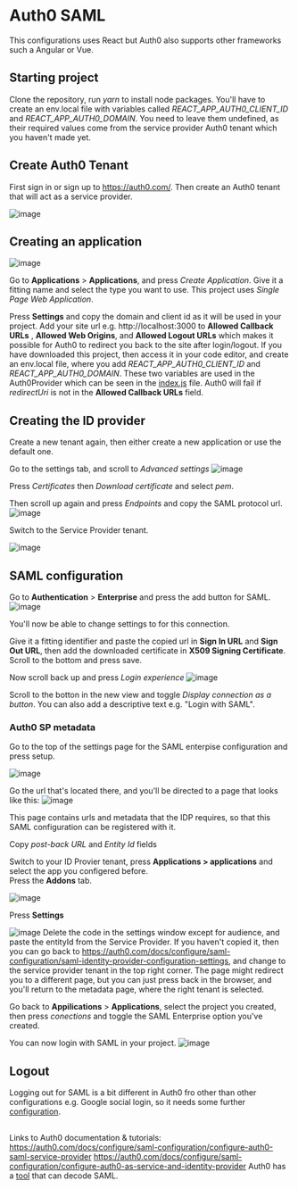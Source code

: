 # Auth0 SAML
This configurations uses React but Auth0 also supports other frameworks such a Angular or Vue.

## Starting project
Clone the repository, run *yarn* to install node packages. You'll have to create an env.local file with variables called *REACT_APP_AUTH0_CLIENT_ID* and *REACT_APP_AUTH0_DOMAIN*. You need to leave them undefined, as their required values come from the service provider Auth0 tenant which you haven't made yet.


## Create Auth0 Tenant
First sign in or sign up to https://auth0.com/. Then create an Auth0 tenant that will act as a service provider.


![image](https://user-images.githubusercontent.com/18439722/141102820-a6ac381d-7592-4769-ae07-cbb2b2739acb.png)


## Creating an application
![image](https://user-images.githubusercontent.com/18439722/141103619-851016e4-b155-43b9-970e-58053eda06af.png)


Go to **Applications** > **Applications**, and press *Create Application*. Give it a fitting name and select the type you want to use. This project uses *Single Page Web Application*. 


Press **Settings** and copy the domain and client id as it will be used in your project. Add your site url e.g. http://localhost:3000 to **Allowed Callback URLs** , **Allowed Web Origins**, and **Allowed Logout URLs** which makes it possible for Auth0 to redirect you back to the site after login/logout. If you have downloaded this project, then access it in your code editor, and create an env.local file, where you add *REACT_APP_AUTH0_CLIENT_ID* and *REACT_APP_AUTH0_DOMAIN*. These two variables are used in the Auth0Provider which can be seen in the [index.js](https://github.com/kr2792/shibboleth-test/blob/main/src/index.js#L10) file. Auth0 will fail if *redirectUri* is not in the **Allowed Callback URLs** field.


## Creating the ID provider
Create a new tenant again, then either create a new application or use the default one.

Go to the settings tab, and scroll to *Advanced settings*
![image](https://user-images.githubusercontent.com/18439722/141764829-0920b1f8-5678-4e69-b377-9a47c920f2a6.png)

Press *Certificates* then *Download certificate* and select *pem*.

Then scroll up again and press *Endpoints* and copy the SAML protocol url.
![image](https://user-images.githubusercontent.com/18439722/141766097-b8ec4c1d-809e-46e8-9795-967c6da2b32c.png)

Switch to the Service Provider tenant.

![image](https://user-images.githubusercontent.com/18439722/141766684-0248f240-fc8a-4f24-8cc0-a2d01d54932c.png)


## SAML configuration

Go to **Authentication** > **Enterprise** and press the add button for SAML.
![image](https://user-images.githubusercontent.com/18439722/141107503-91957e57-01d1-4720-bb5d-885a813ea281.png)

You'll now be able to change settings to for this connection. 

Give it a fitting identifier and paste the copied url in **Sign In URL** and **Sign Out URL**, then add the downloaded certificate in **X509 Signing Certificate**. Scroll to the bottom and press save.

Now scroll back up and press *Login experience*
![image](https://user-images.githubusercontent.com/18439722/141130456-828d795e-08c2-49b1-9e72-04151134659b.png)

Scroll to the botton in the new view and toggle *Display connection as a button*. You can also add a descriptive text e.g. "Login with SAML".

### Auth0 SP metadata
Go to the top of the settings page for the SAML enterpise configuration and press setup.

![image](https://user-images.githubusercontent.com/18439722/141117620-7ed7cfcd-7c7f-467f-ac33-be06feb058b2.png)

Go the url that's located there, and you'll be directed to a page that looks like this:
![image](https://user-images.githubusercontent.com/18439722/141124945-99e927ca-5c5c-4487-b0b3-a018eedcf63a.png)

This page contains urls and metadata that the IDP requires, so that this SAML configuration can be registered with it.

Copy *post-back URL* and *Entity Id* fields

Switch to your ID Provier tenant, press **Applications > applications** and select the app you configered before.  
Press the **Addons** tab.

![image](https://user-images.githubusercontent.com/18439722/141768900-45bb45f8-6ce9-4d3b-a7e6-2b70531b6cfd.png)

Press **Settings**

![image](https://user-images.githubusercontent.com/18439722/141769568-7e68e0e5-7589-4066-b022-4941e15aee6d.png)
Delete the code in the settings window except for audience, and paste the entityId from the Service Provider. If you haven't copied it, then you can go back to https://auth0.com/docs/configure/saml-configuration/saml-identity-provider-configuration-settings, and change to the service provider tenant in the top right corner. The page might redirect you to a different page, but you can just press back in the browser, and you'll return to the metadata page, where the right tenant is selected.


Go back to **Appilications** > **Applications**, select the project you created, then press *conections* and toggle the SAML Enterprise option you've created.


You can now login with SAML in your project.
![image](https://user-images.githubusercontent.com/18439722/141794724-4073ec43-6de3-44fd-95bf-c563a029fa6b.png)

## Logout

Logging out for SAML is a bit different in Auth0 fro other than other configurations e.g. Google social login, so it needs some further [configuration](https://auth0.com/docs/login/logout/log-users-out-of-saml-idps).

##
Links to Auth0 documentation & tutorials:
https://auth0.com/docs/configure/saml-configuration/configure-auth0-saml-service-provider
https://auth0.com/docs/configure/saml-configuration/configure-auth0-as-service-and-identity-provider
Auth0 has a [tool](https://samltool.io/) that can decode SAML.
